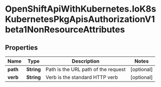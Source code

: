 # OpenShiftApiWithKubernetes.IoK8sKubernetesPkgApisAuthorizationV1beta1NonResourceAttributes

## Properties
Name | Type | Description | Notes
------------ | ------------- | ------------- | -------------
**path** | **String** | Path is the URL path of the request | [optional] 
**verb** | **String** | Verb is the standard HTTP verb | [optional] 


